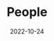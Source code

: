 ---
title: People
date: 2022-10-24

type: landing

sections:
  - block: people
    content:
      # title: Meet the Team
      # Choose which groups/teams of users to display.
      #   Edit `user_groups` in each user's profile to add them to one or more of these groups.
      user_groups:
          # - Principal Investigators
          - Professors
          - Graduate Students
          # - PhDs
          # - Masters
          - Undergrads
          # - Administration
          # - Visiting Students
          - Alumni
      sort_by: Params.start_date
      sort_ascending: true
    design:
      show_interests: false
      show_role: true
      show_social: false
---